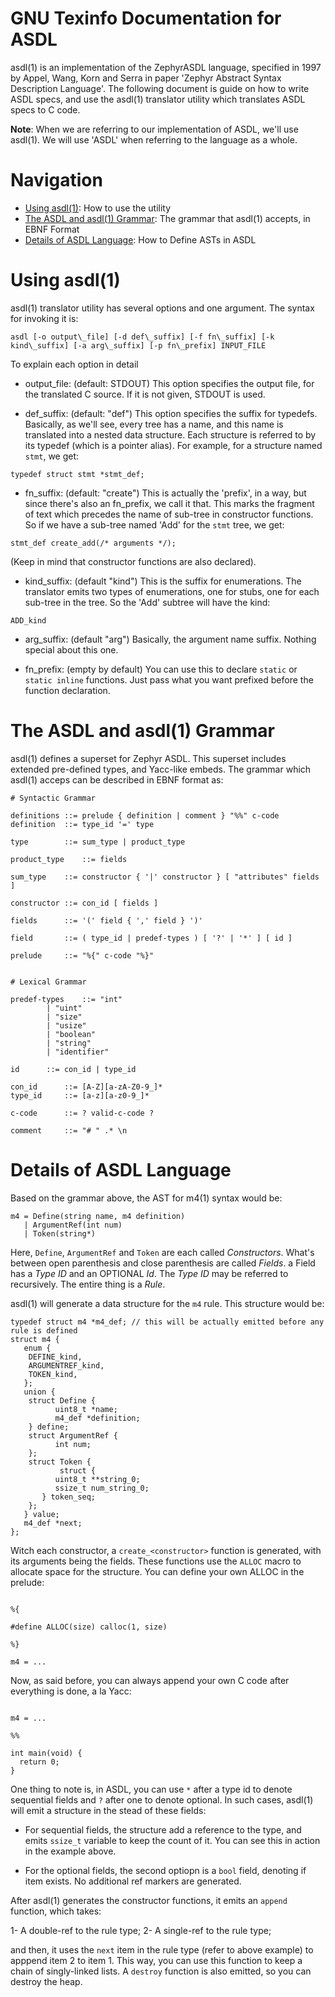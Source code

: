 # GNU Texinfo Documentation for ASDL

asdl(1) is an implementation of the ZephyrASDL language, specified in 1997 by Appel, Wang, Korn and Serra in paper 'Zephyr Abstract Syntax Description Language'. The following document is guide on how to write ASDL specs, and use the asdl(1) translator utility which translates ASDL specs to C code.

**Note**: When we are referring to our implementation of ASDL, we'll use asdl(1). We will use 'ASDL' when referring to the language as a whole.

# Navigation

* [Using asdl(1)](#using-asdl-1): How to use the utility
* [The ASDL and asdl(1) Grammar](#the-asdl-and-asdl-1-grammar): The grammar that asdl(1) accepts, in EBNF Format
* [Details of ASDL Language](#details-of-asdl-language): How to Define ASTs in ASDL


# Using asdl(1)

asdl(1) translator utility has several options and one argument. The syntax for invoking it is:

```
asdl [-o output\_file] [-d def\_suffix] [-f fn\_suffix] [-k kind\_suffix] [-a arg\_suffix] [-p fn\_prefix] INPUT_FILE
```

To explain each option in detail

* output\_file: (default: STDOUT) This option specifies the output file, for the translated C source. If it is not given, STDOUT is used.
 
* def\_suffix: (default: "def") This option specifies the suffix for typedefs. Basically, as we'll see, every tree has a name, and this name is translated into a nested data structure. Each structure is referred to by its typedef (which is a pointer alias). For example, for a structure named `stmt`, we get:

```
typedef struct stmt *stmt_def;
```

* fn\_suffix: (default: "create") This is actually the 'prefix', in a way, but since there's also an fn\_prefix, we call it that. This marks the fragment of text which precedes the name of sub-tree in constructor functions. So if we have a sub-tree named 'Add' for the `stmt` tree, we get:

```
stmt_def create_add(/* arguments */);
```

(Keep in mind that constructor functions are also declared).


* kind\_suffix: (default "kind") This is the suffix for enumerations. The translator emits two types of enumerations, one for stubs, one for each sub-tree in the tree. So the 'Add' subtree will have the kind:

```
ADD_kind
```

* arg\_suffix: (default "arg") Basically, the argument name suffix. Nothing special about this one.

* fn\_prefix: (empty by default) You can use this to declare `static` or `static inline` functions. Just pass what you want prefixed before the function declaration.

# The ASDL and asdl(1) Grammar

asdl(1) defines a superset for Zephyr ASDL. This superset includes extended pre-defined types, and Yacc-like embeds. The grammar which asdl(1) acceps can be described in EBNF format as:

```
# Syntactic Grammar

definitions	::= prelude { definition | comment } "%%" c-code
definition	::= type_id '=' type

type		::= sum_type | product_type

product_type	::= fields

sum_type   	::= constructor { '|' constructor } [ "attributes" fields ]

constructor	::= con_id [ fields ]

fields		::= '(' field { ',' field } ')'

field 		::= ( type_id | predef-types ) [ '?' | '*' ] [ id ]

prelude		::= "%{" c-code "%}"


# Lexical Grammar
 
predef-types	::= "int" 
		| "uint"
 		| "size" 
		| "usize"
		| "boolean" 
		| "string"
		| "identifier"

id		::= con_id | type_id

con_id		::= [A-Z][a-zA-Z0-9_]*
type_id		::= [a-z][a-z0-9_]*

c-code		::= ? valid-c-code ?

comment		::= "# " .* \n

```

# Details of ASDL Language

Based on the grammar above, the AST for m4(1) syntax would be:

```
m4 = Define(string name, m4 definition)
   | ArgumentRef(int num)
   | Token(string*)
```


Here, `Define`, `ArgumentRef` and `Token` are each called *Constructors*. What's between open parenthesis and close parenthesis are called *Fields*. a Field has a *Type ID* and an OPTIONAL *Id*. The *Type ID* may be referred to recursively. The entire thing is a *Rule*.

asdl(1) will generate a data structure for the `m4` rule. This structure would be:

```
typedef struct m4 *m4_def; // this will be actually emitted before any rule is defined
struct m4 {
   enum {
  	DEFINE_kind,
	ARGUMENTREF_kind,
	TOKEN_kind,
   };
   union {
	struct Define {
          uint8_t *name;
          m4_def *definition;
	} define;
	struct ArgumentRef {
          int num;
	};
	struct Token {
           struct {
	      uint8_t **string_0;
	      ssize_t num_string_0;
	   } token_seq;
	};
   } value;
   m4_def *next;
};
```

Witch each constructor, a `create_<constructor>` function is generated, with its arguments being the fields. These functions use the `ALLOC` macro to allocate space for the structure. You can define your own ALLOC in the prelude:

```

%{

#define ALLOC(size) calloc(1, size)

%}

m4 = ...

```


Now, as said before, you can always append your own C code after everything is done, a la Yacc:


```

m4 = ...

%%

int main(void) {
  return 0;
}

```


One thing to note is, in ASDL, you can use `*` after a type id to denote sequential fields and `?` after one to denote optional. In such cases, asdl(1) will emit a structure in the stead of these fields:


* For sequential fields, the structure add a reference to the type, and emits `ssize_t` variable to keep the count of it. You can see this in action in the example above.

* For the optional fields, the second optiopn is a `bool` field, denoting if item exists. No additional ref markers are generated.

After asdl(1) generates the constructor functions, it emits an `append` function, which takes:

1- A double-ref to the rule type;
2- A single-ref to the rule type;

and then, it uses the `next` item in the rule type (refer to above example) to apppend item 2 to item 1. This way, you can use this function to keep a chain of singly-linked lists. A `destroy` function is also emitted, so you can destroy the heap.





